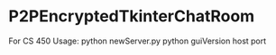 P2PEncryptedTkinterChatRoom
===========================

For CS 450
Usage: python newServer.py
       python guiVersion host port

